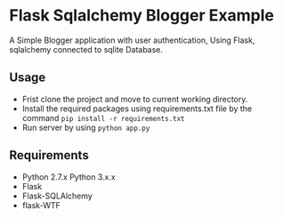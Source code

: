# Flask Sqlalchemy Blogger Example


A Simple Blogger application with user authentication, Using Flask, sqlalchemy connected to sqlite Database.


## Usage

- Frist clone the project and move to current working directory.
- Install the required packages using requirements.txt file by the command ```pip install -r requirements.txt```
- Run server by using ```python app.py```


## Requirements
- Python 2.7.x Python 3.x.x
- Flask
- Flask-SQLAlchemy
- flask-WTF